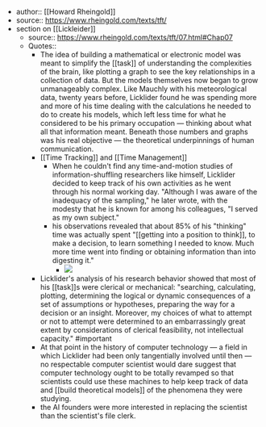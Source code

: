 - author:: [[Howard Rheingold]]
- source:: https://www.rheingold.com/texts/tft/
- section on [[Lickleider]]
    - source:: https://www.rheingold.com/texts/tft/07.html#Chap07
    - Quotes::
        - The idea of building a mathematical or electronic model was meant to simplify the [[task]] of understanding the complexities of the brain, like plotting a graph to see the key relationships in a collection of data. But the models themselves now began to grow unmanageably complex. Like Mauchly with his meteorological data, twenty years before, Licklider found he was spending more and more of his time dealing with the calculations he needed to do to create his models, which left less time for what he considered to be his primary occupation — thinking about what all that information meant. Beneath those numbers and graphs was his real objective — the theoretical underpinnings of human communication.
        - [[Time Tracking]] and [[Time Management]]
            - When he couldn't find any time-and-motion studies of information-shuffling researchers like himself, Licklider decided to keep track of his own activities as he went through his normal working day. "Although I was aware of the inadequacy of the sampling," he later wrote, with the modesty that he is known for among his colleagues, "I served as my own subject."
            - his observations revealed that about 85% of his "thinking" time was actually spent "[[getting into a position to think]], to make a decision, to learn something I needed to know. Much more time went into finding or obtaining information than into digesting it."
                - ![](https://firebasestorage.googleapis.com/v0/b/firescript-577a2.appspot.com/o/imgs%2Fv8%2Fhelp%2Fb9ttX-ocn5?alt=media&token=f248b4b1-7362-4c0d-89c0-b8ea3d462f7f)
        - Licklider's analysis of his research behavior showed that most of his [[task]]s were clerical or mechanical: "searching, calculating, plotting, determining the logical or dynamic consequences of a set of assumptions or hypotheses, preparing the way for a decision or an insight. Moreover, my choices of what to attempt or not to attempt were determined to an embarrassingly great extent by considerations of clerical feasibility, not intellectual capacity." #important 
        - At that point in the history of computer technology — a field in which Licklider had been only tangentially involved until then — no respectable computer scientist would dare suggest that computer technology ought to be totally revamped so that scientists could use these machines to help keep track of data and [[build theoretical models]] of the phenomena they were studying.
        - the AI founders were more interested in replacing the scientist than the scientist's file clerk.
